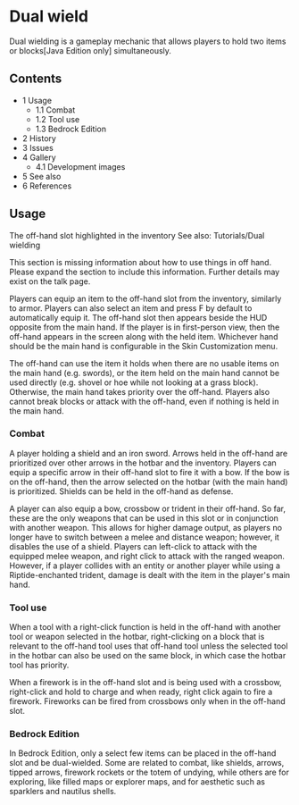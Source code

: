 # Dual wield
Dual wielding is a gameplay mechanic that allows players to hold two items or blocks‌[Java Edition  only] simultaneously.

## Contents
- 1 Usage
	- 1.1 Combat
	- 1.2 Tool use
	- 1.3 Bedrock Edition
- 2 History
- 3 Issues
- 4 Gallery
	- 4.1 Development images
- 5 See also
- 6 References

## Usage
The off-hand slot highlighted in the inventory
See also: Tutorials/Dual wielding


  

This section is missing information about how to use things in off hand. 
Please expand the section to include this information. Further details may exist on the talk page.


Players can equip an item to the 
 off-hand slot from the inventory, similarly to armor. Players can also select an item and press F by default to automatically equip it. The off-hand slot then appears beside the HUD opposite from the main hand. If the player is in first-person view, then the off-hand appears in the screen along with the held item. Whichever hand should be the main hand is configurable in the Skin Customization menu.

The off-hand can use the item it holds when there are no usable items on the main hand (e.g. swords), or the item held on the main hand cannot be used directly (e.g. shovel or hoe while not looking at a grass block). Otherwise, the main hand takes priority over the off-hand. Players also cannot break blocks or attack with the off-hand, even if nothing is held in the main hand.

### Combat
A player holding a shield and an iron sword.
Arrows held in the off-hand are prioritized over other arrows in the hotbar and the inventory. Players can equip a specific arrow in their off-hand slot to fire it with a bow. If the bow is on the off-hand, then the arrow selected on the hotbar (with the main hand) is prioritized. Shields can be held in the off-hand as defense.

A player can also equip a bow, crossbow or trident in their off-hand. So far, these are the only weapons that can be used in this slot or in conjunction with another weapon. This allows for higher damage output, as players no longer have to switch between a melee and distance weapon; however, it disables the use of a shield. Players can left-click to attack with the equipped melee weapon, and right click to attack with the ranged weapon. However, if a player collides with an entity or another player while using a Riptide-enchanted trident, damage is dealt with the item in the player's main hand.

### Tool use
When a tool with a right-click function is held in the off-hand with another tool or weapon selected in the hotbar, right-clicking on a block that is relevant to the off-hand tool uses that off-hand tool unless the selected tool in the hotbar can also be used on the same block, in which case the hotbar tool has priority.

When a firework is in the off-hand slot and is being used with a crossbow, right-click and hold to charge and when ready, right click again to fire a firework. Fireworks can be fired from crossbows only when in the off-hand slot.

### Bedrock Edition
In Bedrock Edition, only a select few items can be placed in the off-hand slot and be dual-wielded. Some are related to combat, like shields, arrows, tipped arrows, firework rockets or the totem of undying, while others are for exploring, like filled maps or explorer maps, and for aesthetic such as sparklers and nautilus shells.

